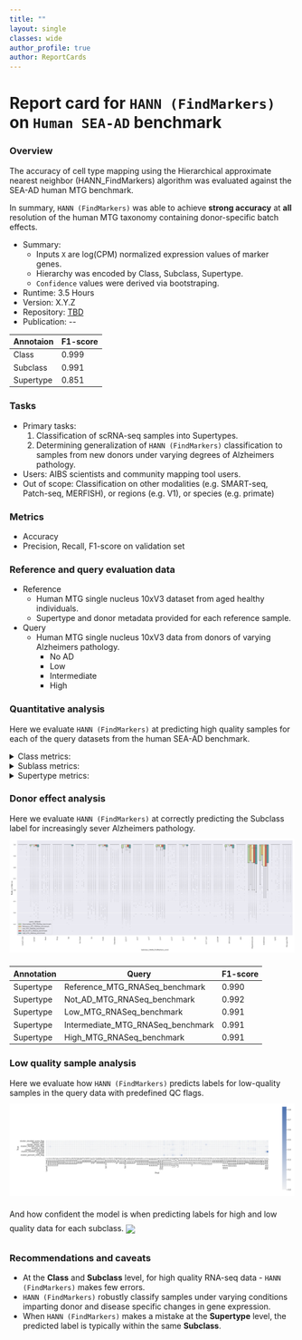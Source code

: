 ```yaml
---
title: ""
layout: single
classes: wide
author_profile: true
author: ReportCards
---
```


# Report card for `HANN (FindMarkers)` on `Human SEA-AD` benchmark

### Overview

The accuracy of cell type mapping using the Hierarchical approximate nearest neighbor (HANN_FindMarkers) algorithm was evaluated against the SEA-AD human MTG benchmark.

In summary, `HANN (FindMarkers)` was able to achieve **strong accuracy** at **all** resolution of the human MTG taxonomy containing donor-specific batch effects.

- Summary:
    - Inputs `X` are log(CPM) normalized expression values of marker genes.
    - Hierarchy was encoded by Class, Subclass, Supertype.
    - `Confidence` values were derived via bootstraping.
 - Runtime: 3.5 Hours
 - Version: X.Y.Z
 - Repository: [TBD](TBD)
 - Publication: --

Annotaion | F1-score
--- | ---
Class | 0.999
Subclass | 0.991
Supertype | 0.851

### Tasks
 - Primary tasks:
    1. Classification of scRNA-seq samples into Supertypes.
    2. Determining generalization of `HANN (FindMarkers)` classification to samples from new donors under varying degrees of Alzheimers pathology.
 - Users: AIBS scientists and community mapping tool users.
 - Out of scope: Classification on other modalities (e.g. SMART-seq, Patch-seq, MERFISH), or regions (e.g. V1), or species (e.g. primate)

### Metrics
 - Accuracy
 - Precision, Recall, F1-score on validation set

### Reference and query evaluation data
 - Reference
    - Human MTG single nucleus 10xV3 dataset from aged healthy individuals.
    - Supertype and donor metadata provided for each reference sample.
 - Query
    - Human MTG single nucleus 10xV3 data from donors of varying Alzheimers pathology.
        - No AD
        - Low
        - Intermediate
        - High

### Quantitative analysis

Here we evaluate `HANN (FindMarkers)` at predicting high quality samples for each of the query datasets from the human SEA-AD benchmark.

<details>
<summary> Class metrics: </summary>

1. Label-wise F1-score<br>
<img align='center' style="padding:10px 0px 10px 0px; border-radius: 0%" src="../assets/human_SEA-AD/HANN_FindMarkers/Class_HANN_FindMarkers_all_F1_score.png"/>

2. Confidence values for correctly and incorrectly assigned labels<br>
<img align='center' style="padding:10px 0px 10px 0px; border-radius: 0%" src="../assets/human_SEA-AD/HANN_FindMarkers/Class_HANN_FindMarkers_all_conf_box.png"/>

3. Label-wise recall<br>
<img align='center' style="padding:10px 0px 10px 0px; border-radius: 0%" src="../assets/human_SEA-AD/HANN_FindMarkers/Class_HANN_FindMarkers_all_recall.png"/>

4. Label-wise precision<br>
<img align='center' style="padding:10px 0px 10px 0px; border-radius: 0%" src="../assets/human_SEA-AD/HANN_FindMarkers/Class_HANN_FindMarkers_all_precision.png"/>

5. Confusion matrix (row-normalized)<br><img align='center' style="padding:10px 0px 10px 0px; border-radius: 0%" src="../assets/human_SEA-AD/HANN_FindMarkers/Class_HANN_FindMarkers_all_conf_mat.png"/>

</details>

<details>
<summary> Sublass metrics: </summary>

1. Label-wise F1-score<br>
<img align='center' style="padding:10px 0px 10px 0px; border-radius: 0%" src="../assets/human_SEA-AD/HANN_FindMarkers/Subclass_HANN_FindMarkers_all_F1_score.png"/>

2. Confidence values for correctly and incorrectly assigned labels<br>
<img align='center' style="padding:10px 0px 10px 0px; border-radius: 0%" src="../assets/human_SEA-AD/HANN_FindMarkers/Subclass_HANN_FindMarkers_all_conf_box.png"/>

3. Label-wise recall<br>
<img align='center' style="padding:10px 0px 10px 0px; border-radius: 0%" src="../assets/human_SEA-AD/HANN_FindMarkers/Subclass_HANN_FindMarkers_all_recall.png"/>

4. Label-wise precision<br>
<img align='center' style="padding:10px 0px 10px 0px; border-radius: 0%" src="../assets/human_SEA-AD/HANN_FindMarkers/Subclass_HANN_FindMarkers_all_precision.png"/>

5. Confusion matrix (row-normalized)<br>
<img align='center' style="padding:10px 0px 10px 0px; border-radius: 0%" src="../assets/human_SEA-AD/HANN_FindMarkers/Subclass_HANN_FindMarkers_all_conf_mat.png"/>

</details>

<details>
<summary> Supertype metrics: </summary>

1. Label-wise F1-score<br>
<img align='center' style="padding:10px 0px 10px 0px; border-radius: 0%" src="../assets/human_SEA-AD/HANN_FindMarkers/Supertype_HANN_FindMarkers_all_F1_score.png"/>

2. Confidence values for correctly and incorrectly assigned labels<br>
<img align='center' style="padding:10px 0px 10px 0px; border-radius: 0%" src="../assets/human_SEA-AD/HANN_FindMarkers/Supertype_HANN_FindMarkers_all_conf_box.png"/>

3. Label-wise recall<br>
<img align='center' style="padding:10px 0px 10px 0px; border-radius: 0%" src="../assets/human_SEA-AD/HANN_FindMarkers/Supertype_HANN_FindMarkers_all_recall.png"/>

4. Label-wise precision<br>
<img align='center' style="padding:10px 0px 10px 0px; border-radius: 0%" src="../assets/human_SEA-AD/HANN_FindMarkers/Supertype_HANN_FindMarkers_all_precision.png"/>

5. Confusion matrix (row-normalized)<br>
<img align='center' style="padding:10px 0px 10px 0px; border-radius: 0%" src="../assets/human_SEA-AD/HANN_FindMarkers/Supertype_HANN_FindMarkers_all_conf_mat.png"/>

</details>

### Donor effect analysis

Here we evaluate `HANN (FindMarkers)` at correctly predicting the Subclass label for increasingly sever Alzheimers pathology.
<img align='center' style="padding:10px 0px 10px 0px; border-radius: 0%" src="../assets/human_SEA-AD/HANN_FindMarkers/Subclass_HANN_FindMarkers_cond_conf_box.png"/>

Annotation | Query | F1-score
--- | --- | ---
Supertype | Reference_MTG_RNASeq_benchmark | 0.990
Supertype | Not_AD_MTG_RNASeq_benchmark | 0.992
Supertype | Low_MTG_RNASeq_benchmark | 0.991
Supertype | Intermediate_MTG_RNASeq_benchmark | 0.991
Supertype | High_MTG_RNASeq_benchmark | 0.991

### Low quality sample analysis

Here we evaluate how `HANN (FindMarkers)` predicts labels for low-quality samples in the query data with predefined QC flags.
<img align='center' style="padding:10px 0px 10px 0px; border-radius: 0%" src="../assets/human_SEA-AD/HANN_FindMarkers/Supertype_HANN_FindMarkers_low_qc_conf_mat.png"/>

And how confident the model is when predicting labels for high and low quality data for each subclass.
<img align='center' style="padding:10px 0px 10px 0px; border-radius: 0%" src="../assets/human_SEA-AD/FLAT/Subclass_HANN_FindMarkers_quality_conf_box.png"/>

### Recommendations and caveats
 - At the **Class** and **Subclass** level, for high quality RNA-seq data - `HANN (FindMarkers)` makes few errors.
 - `HANN (FindMarkers)` robustly classify samples under varying conditions imparting donor and disease specific changes in gene expression.
 - When `HANN (FindMarkers)` makes a mistake at the **Supertype** level, the predicted label is typically within the same **Subclass**.
